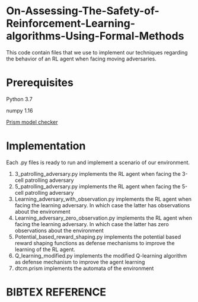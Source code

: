 # On-Assessing-The-Safety-of-Reinforcement-Learning-algorithms-Using-Formal-Methods
This code contain files that we use to implement our techniques regarding the behavior of an RL agent when facing moving adversaries.

# Prerequisites
Python 3.7

numpy 1.16

[Prism model checker](https://www.prismmodelchecker.org/download.php)

# Implementation

Each .py files is ready to run and implement a scenario of our environment.

1. 3_patrolling_adversary.py implements the RL agent when facing the 3-cell patrolling adversary
2. 5_patrolling_adversary.py implements the RL agent when facing the 5-cell patrolling adversary
3. Learning_adversary_with_observation.py implements the RL agent when facing the learning adversary. In which case the latter has observations about the environment
4. Learning_adversary_zero_observation.py implements the RL agent when facing the learning adversary. In which case the latter has zero observations about the environment
5. Potential_based_reward_shaping.py implements the potential based reward shaping functions as defense mechanisms to improve the learning of the RL agent. 
6. Q_learning_modified.py implements the modified Q-learning algorithm as defense mechanism to improve the agent learning
7. dtcm.prism implements the automata of the environment

# BIBTEX REFERENCE

